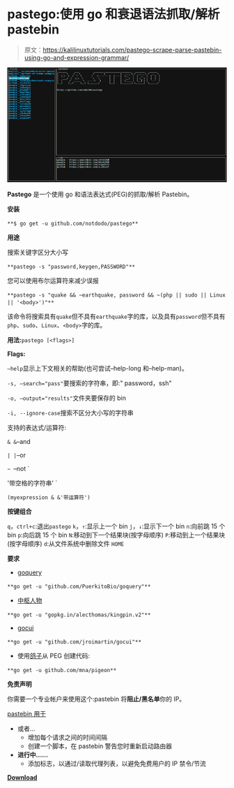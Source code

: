 # pastego:使用 go 和衰退语法抓取/解析 pastebin

> 原文：<https://kalilinuxtutorials.com/pastego-scrape-parse-pastebin-using-go-and-expression-grammar/>

[![Pastego : Scrape/Parse Pastebin Using GO And Expression Grammar](img/b513a13f76c6fb17e4986f02eac3ba10.png "Pastego : Scrape/Parse Pastebin Using GO And Expression Grammar")](https://1.bp.blogspot.com/-IeeYLzG0T8Q/X3xzfUPoemI/AAAAAAAAHu4/dPHk3NzKwSYSvbjA46wSsoJWOQiDhngkwCLcBGAsYHQ/s728/pastego%25281%2529.png)

**Pastego** 是一个使用 go 和语法表达式(PEG)的抓取/解析 Pastebin。

**安装**

`**$ go get -u github.com/notdodo/pastego**`

**用途**

搜索关键字区分大小写

`**pastego -s "password,keygen,PASSWORD"**`

您可以使用布尔运算符来减少误报

`**pastego -s "quake && ~earthquake, password && ~(php || sudo || Linux || '<body>')"**`

该命令将搜索具有`quake`但不具有`earthquake`字的库，以及具有`password`但不具有`php`、`sudo`、`Linux`、`<body>`字的库。

**用法:**`pastego [<flags>]`

**Flags:**

`–help`显示上下文相关的帮助(也可尝试–help-long 和–help-man)。

`-s, –search="pass"`要搜索的字符串，即:" password，ssh"

`-o, –output="results"`文件夹要保存的 bin

`-i, --ignore-case`搜索不区分大小写的字符串

支持的表达式/运算符:

` & & `–and

` | | `–or

`~ `–not `

'带空格的字符串' `

`(myexpression & &'带运算符')`

**按键组合**

`q`，`ctrl+c`:退出`pastego`
`k`，`↑`:显示上一个 bin
`j`，`↓`:显示下一个 bin
`n`:向前跳 15 个 bin
`p`:向后跳 15 个 bin
`N`:移动到下一个结果块(按字母顺序)
`P`:移动到上一个结果块(按字母顺序)
`d`:从文件系统中删除文件
`HOME`

**要求**

*   [goquery](https://github.com/PuerkitoBio/goquery)

`**go get -u "github.com/PuerkitoBio/goquery"**`

*   [中枢人物](https://github.com/alecthomas/kingpin)

`**go get -u "gopkg.in/alecthomas/kingpin.v2"**`

*   [gocui](https://github.com/jroimartin/gocui)

`**go get -u "github.com/jroimartin/gocui"**`

*   使用[鸽子](https://github.com/mna/pigeon)从 PEG 创建代码:

`**go get -u github.com/mna/pigeon**`

**免责声明**

你需要一个专业帐户来使用这个:pastebin 将**阻止/黑名单**你的 IP。

[pastebin 用于](https://pastebin.com/pro)

*   或者…
    *   增加每个请求之间的时间间隔
    *   创建一个脚本，在 pastebin 警告您时重新启动路由器
*   **进行中……**
    *   添加标志，以通过/读取代理列表，以避免免费用户的 IP 禁令/节流

[**Download**](https://github.com/notdodo/pastego)